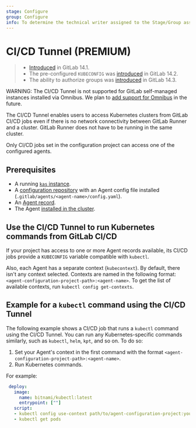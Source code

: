 ```yaml
---
stage: Configure
group: Configure
info: To determine the technical writer assigned to the Stage/Group associated with this page, see https://about.gitlab.com/handbook/engineering/ux/technical-writing/#assignments
---
```


# CI/CD Tunnel **(PREMIUM)**

> - [Introduced](https://gitlab.com/gitlab-org/gitlab/-/issues/327409) in GitLab 14.1.
> - The pre-configured `KUBECONFIG` was [introduced](https://gitlab.com/gitlab-org/gitlab/-/issues/324275) in GitLab 14.2.
> - The ability to authorize groups was [introduced](https://gitlab.com/groups/gitlab-org/-/epics/5784) in GitLab 14.3.

WARNING:
The CI/CD Tunnel is not supported for GitLab self-managed instances installed via Omnibus. We
plan to [add support for Omnibus](https://gitlab.com/gitlab-org/gitlab/-/issues/324272) in the future.

The CI/CD Tunnel enables users to access Kubernetes clusters from GitLab CI/CD jobs even if there is no network
connectivity between GitLab Runner and a cluster. GitLab Runner does not have to be running in the same cluster.

Only CI/CD jobs set in the configuration project can access one of the configured agents.

## Prerequisites

- A running [`kas` instance](install/index.md#set-up-the-kubernetes-agent-server).
- A [configuration repository](install/index.md#define-a-configuration-repository) with an Agent config file
  installed (`.gitlab/agents/<agent-name>/config.yaml`).
- An [Agent record](install/index.md#create-an-agent-record-in-gitlab).
- The Agent [installed in the cluster](install/index.md#install-the-agent-into-the-cluster).

## Use the CI/CD Tunnel to run Kubernetes commands from GitLab CI/CD

If your project has access to one or more Agent records available, its CI/CD
jobs provide a `KUBECONFIG` variable compatible with `kubectl`.

Also, each Agent has a separate context (`kubecontext`). By default,
there isn't any context selected.
Contexts are named in the following format: `<agent-configuration-project-path>:<agent-name>`.
To get the list of available contexts, run `kubectl config get-contexts`.

## Example for a `kubectl` command using the CI/CD Tunnel

The following example shows a CI/CD job that runs a `kubectl` command using the CI/CD Tunnel.
You can run any Kubernetes-specific commands similarly, such as `kubectl`, `helm`,
`kpt`, and so on. To do so:

1. Set your Agent's context in the first command with the format `<agent-configuration-project-path>:<agent-name>`.
1. Run Kubernetes commands.

For example:

```yaml
 deploy:
   image:
     name: bitnami/kubectl:latest
     entrypoint: [""]
   script:
   - kubectl config use-context path/to/agent-configuration-project:your-agent-name
   - kubectl get pods
```
